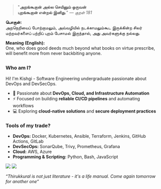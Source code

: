 <div align="left">

> "**அறங்கூறான் அல்ல செயினும் ஒருவன்**  
> **புறங்கூறான் என்றல் இனிது.**" — *குறள் 181*

</div>

**பொருள்:**  
அறநெறியைப் போற்றாமலும், அவ்வழியில் நடக்காமலும்கூட இருக்கின்ற சிலர் மற்றவர்களைப் பற்றிப் புறம் பேசாமல் இருந்தால், அது அவர்களுக்கு நல்லது.

**Meaning (English):**  
One, who does good deeds much beyond what books on virtue prescribe, will benefit more from never backbiting anyone.


## 
### Who am I?
Hi! I'm Kishgi - Software Engineering undergraduate passionate about DevOps and DevSecOps.  
- 🔧 Passionate about **DevOps, Cloud, and Infrastructure Automation**  
- ⚡ Focused on building **reliable CI/CD pipelines** and automating workflows   
- 💻 Exploring **cloud-native solutions** and **secure deployment practices** 

### Tools of my trade?
- **DevOps:** Docker, Kubernetes, Ansible, Terraform, Jenkins, GitHub Actions, GitLab 
- **DevSecOps:** SonarQube, Trivy, Prometheus, Grafana 
- **Cloud:** AWS, Azure
- **Programming & Scripting:** Python, Bash, JavaScript  


[![](https://img.shields.io/badge/linkedin-0a66c2)](http://linkedin.com/in/kishgi) [![](https://img.shields.io/badge/portfolio-8A2BE2)](http://kishgi.vercel.app)

</pre>

*“Thirukkural is not just literature - it's a life manual. Come again tomorrow for another one”*
